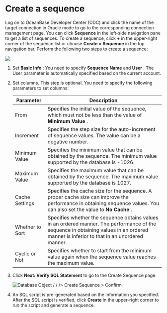 Create a sequence 
======================================

Log on to OceanBase Developer Center (ODC) and click the name of the target connection in Oracle mode to go to the corresponding connection management page. You can click **Sequence** in the left-side navigation pane to get a list of sequences. To create a sequence, click **+** in the upper-right corner of the sequence list or choose **Create \> Sequence** in the top navigation bar. Perform the following two steps to create a sequence:

![](https://help-static-aliyun-doc.aliyuncs.com/assets/img/en-US/7530269361/p138331.png)

1. Set **Basic Info** : You need to specify **Sequence Name** and **User** . The User parameter is automatically specified based on the current account.

   

2. Set columns. This step is optional. You need to specify the following parameters to set columns:

   

   |    Parameter    |                                                                                       Description                                                                                        |
   |-----------------|------------------------------------------------------------------------------------------------------------------------------------------------------------------------------------------|
   | From            | Specifies the initial value of the sequence, which must not be less than the value of **Minimum Value** .                                                                                |
   | Increment       | Specifies the step size for the auto-increment of sequence values. The value can be a negative number.                                                                                   |
   | Minimum Value   | Specifies the minimum value that can be obtained by the sequence. The minimum value supported by the database is -1026.                                                                  |
   | Maximum Value   | Specifies the maximum value that can be obtained by the sequence. The maximum value supported by the database is 1027.                                                                   |
   | Cache Settings  | Specifies the cache size for the sequence. A proper cache size can improve the performance in obtaining sequence values. You can also set the value to **No Cache** .                    |
   | Whether to Sort | Specifies whether the sequence obtains values in an ordered manner. The performance of the sequence in obtaining values in an ordered manner is inferior to that in an unordered manner. |
   | Cyclic or Not   | Specifies whether to start from the minimum value again when the sequence value reaches the maximum value.                                                                               |

   

3. Click **Next: Verify SQL Statement** to go to the Create Sequence page. 

   ![Database Object / / /> Create Sequence > Confirm](https://help-static-aliyun-doc.aliyuncs.com/assets/img/en-US/0582659361/p326072.png)
   

4. An SQL script is pre-generated based on the information you specified. After the SQL script is verified, click **Create** in the upper-right corner to run the script and generate a sequence.

   



